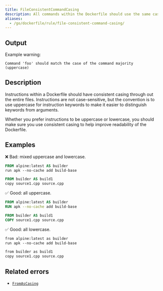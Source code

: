 ```yaml
---
title: FileConsistentCommandCasing
description: All commands within the Dockerfile should use the same casing (either upper or lower)
aliases:
  - /go/dockerfile/rule/file-consistent-command-casing/
---
```


## Output

Example warning:

```text
Command 'foo' should match the case of the command majority (uppercase)
```

## Description

Instructions within a Dockerfile should have consistent casing through out the
entire files. Instructions are not case-sensitive, but the convention is to use
uppercase for instruction keywords to make it easier to distinguish keywords
from arguments.

Whether you prefer instructions to be uppercase or lowercase, you should make
sure you use consistent casing to help improve readability of the Dockerfile.

## Examples

❌ Bad: mixed uppercase and lowercase.

```dockerfile
FROM alpine:latest AS builder
run apk --no-cache add build-base

FROM builder AS build1
copy source1.cpp source.cpp
```

✅ Good: all uppercase.

```dockerfile
FROM alpine:latest AS builder
RUN apk --no-cache add build-base

FROM builder AS build1
COPY source1.cpp source.cpp
```

✅ Good: all lowercase.

```dockerfile
from alpine:latest as builder
run apk --no-cache add build-base

from builder as build1
copy source1.cpp source.cpp
```

## Related errors

- [`FromAsCasing`](./from-as-casing.md)

